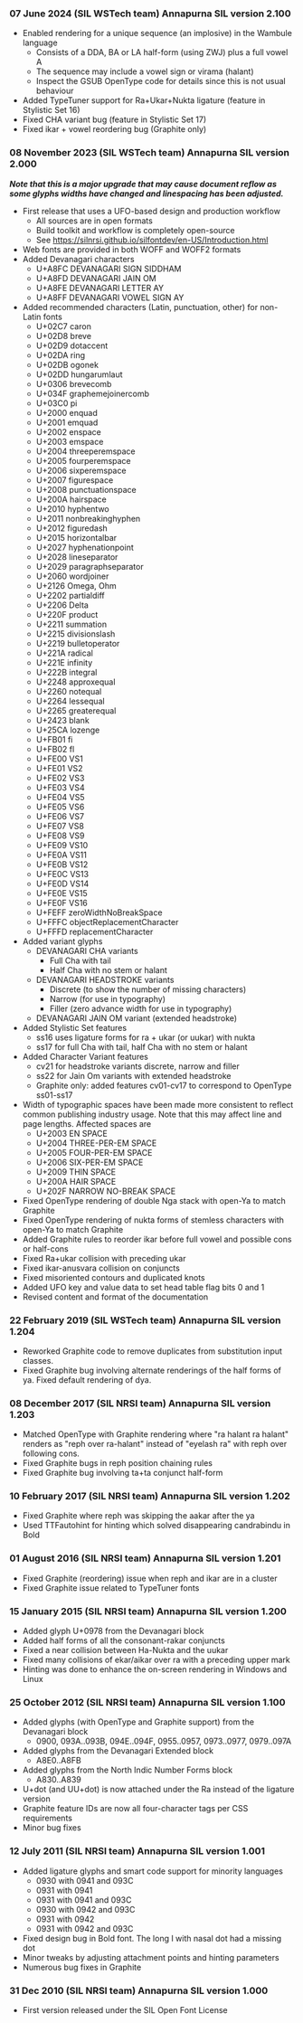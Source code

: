 ### 07 June 2024 (SIL WSTech team)  Annapurna SIL version 2.100
- Enabled rendering for a unique sequence (an implosive) in the Wambule language
  - Consists of a DDA, BA or LA half-form (using ZWJ) plus a full vowel A
  - The sequence may include a vowel sign or virama (halant)
  - Inspect the GSUB OpenType code for details since this is not usual behaviour
- Added TypeTuner support for Ra+Ukar+Nukta ligature (feature in Stylistic Set 16)
- Fixed CHA variant bug (feature in Stylistic Set 17)
- Fixed ikar + vowel reordering bug (Graphite only)

### 08 November 2023 (SIL WSTech team)  Annapurna SIL version 2.000
***Note that this is a major upgrade that may cause document reflow as
some glyphs widths have changed and linespacing has been adjusted.***

- First release that uses a UFO-based design and production workflow
  - All sources are in open formats
  - Build toolkit and workflow is completely open-source
  - See https://silnrsi.github.io/silfontdev/en-US/Introduction.html
- Web fonts are provided in both WOFF and WOFF2 formats
- Added Devanagari characters
  - U+A8FC DEVANAGARI SIGN SIDDHAM
  - U+A8FD DEVANAGARI JAIN OM
  - U+A8FE DEVANAGARI LETTER AY
  - U+A8FF DEVANAGARI VOWEL SIGN AY
- Added recommended characters (Latin, punctuation, other) for non-Latin fonts
  - U+02C7 caron
  - U+02D8 breve
  - U+02D9 dotaccent
  - U+02DA ring
  - U+02DB ogonek
  - U+02DD hungarumlaut
  - U+0306 brevecomb
  - U+034F graphemejoinercomb
  - U+03C0 pi
  - U+2000 enquad
  - U+2001 emquad
  - U+2002 enspace
  - U+2003 emspace
  - U+2004 threeperemspace
  - U+2005 fourperemspace
  - U+2006 sixperemspace
  - U+2007 figurespace
  - U+2008 punctuationspace
  - U+200A hairspace
  - U+2010 hyphentwo
  - U+2011 nonbreakinghyphen
  - U+2012 figuredash
  - U+2015 horizontalbar
  - U+2027 hyphenationpoint
  - U+2028 lineseparator
  - U+2029 paragraphseparator
  - U+2060 wordjoiner
  - U+2126 Omega, Ohm
  - U+2202 partialdiff
  - U+2206 Delta
  - U+220F product
  - U+2211 summation
  - U+2215 divisionslash
  - U+2219 bulletoperator
  - U+221A radical
  - U+221E infinity
  - U+222B integral
  - U+2248 approxequal
  - U+2260 notequal
  - U+2264 lessequal
  - U+2265 greaterequal
  - U+2423 blank
  - U+25CA lozenge
  - U+FB01 fi
  - U+FB02 fl
  - U+FE00 VS1
  - U+FE01 VS2
  - U+FE02 VS3
  - U+FE03 VS4
  - U+FE04 VS5
  - U+FE05 VS6
  - U+FE06 VS7
  - U+FE07 VS8
  - U+FE08 VS9
  - U+FE09 VS10
  - U+FE0A VS11
  - U+FE0B VS12
  - U+FE0C VS13
  - U+FE0D VS14
  - U+FE0E VS15
  - U+FE0F VS16
  - U+FEFF zeroWidthNoBreakSpace
  - U+FFFC objectReplacementCharacter
  - U+FFFD replacementCharacter
- Added variant glyphs
  - DEVANAGARI CHA variants
    - Full Cha with tail
    - Half Cha with no stem or halant
  - DEVANAGARI HEADSTROKE variants
    - Discrete (to show the number of missing characters)
    - Narrow (for use in typography)
    - Filler (zero advance width for use in typography)
  - DEVANAGARI JAIN OM variant (extended headstroke)
- Added Stylistic Set features
  - ss16 uses ligature forms for ra + ukar (or uukar) with nukta
  - ss17 for full Cha with tail, half Cha with no stem or halant
- Added Character Variant features
  - cv21 for headstroke variants discrete, narrow and filler
  - ss22 for Jain Om variants with extended headstroke
  - Graphite only: added features cv01-cv17 to correspond to OpenType ss01-ss17
- Width of typographic spaces have been made more consistent to reflect
  common publishing industry usage. Note that this may affect line and page
  lengths. Affected spaces are
  - U+2003 EN SPACE
  - U+2004 THREE-PER-EM SPACE
  - U+2005 FOUR-PER-EM SPACE
  - U+2006 SIX-PER-EM SPACE
  - U+2009 THIN SPACE
  - U+200A HAIR SPACE
  - U+202F NARROW NO-BREAK SPACE
- Fixed OpenType rendering of double Nga stack with open-Ya to match Graphite
- Fixed OpenType rendering of nukta forms of stemless characters with open-Ya 
  to match Graphite
- Added Graphite rules to reorder ikar before full vowel and possible cons 
  or half-cons 
- Fixed Ra+ukar collision with preceding ukar
- Fixed ikar-anusvara collision on conjuncts
- Fixed misoriented contours and duplicated knots
- Added UFO key and value data to set head table flag bits 0 and 1
- Revised content and format of the documentation

### 22 February 2019 (SIL WSTech team)  Annapurna SIL version 1.204
- Reworked Graphite code to remove duplicates from substitution input classes.
- Fixed Graphite bug involving alternate renderings of the half forms of ya. 
  Fixed default rendering of dya.

### 08 December 2017 (SIL NRSI team)  Annapurna SIL version 1.203
- Matched OpenType with Graphite rendering where "ra halant ra halant" renders 
  as "reph over ra-halant" instead of "eyelash ra" with reph over following cons.
- Fixed Graphite bugs in reph position chaining rules
- Fixed Graphite bug involving ta+ta conjunct half-form

### 10 February 2017 (SIL NRSI team)  Annapurna SIL version 1.202
- Fixed Graphite where reph was skipping the aakar after the ya
- Used TTFautohint for hinting which solved disappearing candrabindu in Bold

### 01 August 2016 (SIL NRSI team)  Annapurna SIL version 1.201
- Fixed Graphite (reordering) issue when reph and ikar are in a cluster
- Fixed Graphite issue related to TypeTuner fonts

### 15 January 2015 (SIL NRSI team)  Annapurna SIL version 1.200
- Added glyph U+0978 from the Devanagari block
- Added half forms of all the consonant-rakar conjuncts
- Fixed a near collision between Ha-Nukta and the uukar
- Fixed many collisions of ekar/aikar over ra with a preceding upper mark
- Hinting was done to enhance the on-screen rendering in Windows and Linux

### 25 October 2012 (SIL NRSI team)  Annapurna SIL version 1.100
- Added glyphs (with OpenType and Graphite support) from the Devanagari block
  - 0900, 093A..093B, 094E..094F, 0955..0957, 0973..0977, 0979..097A
- Added glyphs from the Devanagari Extended block
  - A8E0..A8FB
- Added glyphs from the North Indic Number Forms block
  - A830..A839
- U+dot (and UU+dot) is now attached under the Ra instead of the ligature version
- Graphite feature IDs are now all four-character tags per CSS requirements
- Minor bug fixes

### 12 July 2011 (SIL NRSI team)  Annapurna SIL version 1.001
- Added ligature glyphs and smart code support for minority languages
  - 0930 with 0941 and 093C
  - 0931 with 0941
  - 0931 with 0941 and 093C
  - 0930 with 0942 and 093C
  - 0931 with 0942
  - 0931 with 0942 and 093C
- Fixed design bug in Bold font. The long I with nasal dot had a missing dot
- Minor tweaks by adjusting attachment points and hinting parameters
- Numerous bug fixes in Graphite

### 31 Dec 2010 (SIL NRSI team)  Annapurna SIL version 1.000
- First version released under the SIL Open Font License

